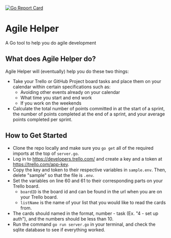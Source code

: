 [![Go Report Card](https://goreportcard.com/badge/github.com/anselb/agile-helper)](https://goreportcard.com/report/github.com/anselb/agile-helper)

# Agile Helper

A Go tool to help you do agile development

## What does Agile Helper do?
Agile Helper will (eventually) help you do these two things:
- Take your Trello or GitHub Project board tasks and place them on your calendar within certain specifications such as:
   - Avoiding other events already on your calendar
   - What time you start and end work
   - If you work on the weekends
- Calculate the total number of points committed in at the start of a sprint, the number of points completed at the end of a sprint, and your average points completed per sprint.

## How to Get Started
- Clone the repo locally and make sure you `go get` all of the required imports at the top of `server.go`.
- Log in to https://developers.trello.com/ and create a key and a token at https://trello.com/app-key.
- Copy the key and token to their respective variables in `sample.env`. Then, delete "sample" so that the file is `.env`.
- Set the variables on line 60 and 61 to their corresponding parts on your Trello board.
   - `boardID` is the board id and can be found in the url when you are on your Trello board.
   - `listName` is the name of your list that you would like to read the cards from.
- The cards should named in the format, number - task (Ex. "4 - set up auth"), and the numbers should be less than 10.
- Run the command `go run server.go` in your terminal, and check the sqlite database to see if everything worked.

